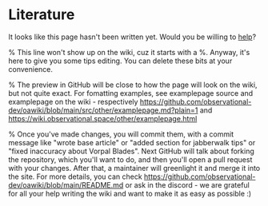 # Literature

It looks like this page hasn't been written yet. Would you be willing to [help](https://github.com/observational-dev/oawiki/blob/main/README.md)?

% This line won't show up on the wiki, cuz it starts with a %. Anyway, it's here to give you some tips editing. You can delete these bits at your convenience.

% The preview in GitHub will be close to how the page will look on the wiki, but not quite exact. For fomatting examples, see examplepage source and examplepage on the wiki - respectively https://github.com/observational-dev/oawiki/blob/main/src/other/examplepage.md?plain=1 and https://wiki.observational.space/other/examplepage.html

% Once you've made changes, you will commit them, with a commit message like "wrote base article" or "added section for jabberwalk tips" or "fixed inaccuracy about Vorpal Blades". Next GitHub will talk about forking the repository, which you'll want to do, and then you'll open a pull request with your changes. After that, a maintainer will greenlight it and merge it into the site. For more details, you can check https://github.com/observational-dev/oawiki/blob/main/README.md or ask in the discord - we are grateful for all your help writing the wiki and want to make it as easy as possible :)
